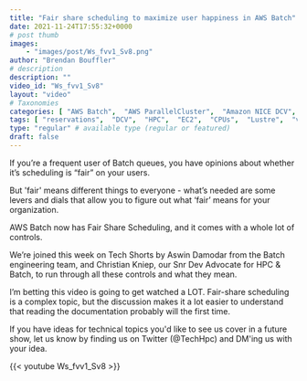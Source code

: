 ```yaml
---
title: "Fair share scheduling to maximize user happiness in AWS Batch"
date: 2021-11-24T17:55:32+0000
# post thumb
images:
    - "images/post/Ws_fvv1_Sv8.png"
author: "Brendan Bouffler"
# description
description: ""
video_id: "Ws_fvv1_Sv8"
layout: "video"
# Taxonomies
categories: [ "AWS Batch",  "AWS ParallelCluster",  "Amazon NICE DCV",  "Life Sciences", ]
tags: [ "reservations",  "DCV",  "HPC",  "EC2",  "CPUs",  "Lustre",  "vizualization",  "fair share",  "fair share scheduling",  "aws batch",  "ParallelCluster",  "GPUs",  "Storage",  "batch",  "Schedulers",  "Covid-19",  "High Performance Computing",  "virtualization",  "techshorts", ]
type: "regular" # available type (regular or featured)
draft: false
---
```


If you’re a frequent user of Batch queues, you have opinions about whether it’s scheduling is “fair” on your users.

But 'fair' means different things to everyone - what’s needed are some levers and dials that allow you to figure out what ‘fair’ means for your organization.

AWS Batch now has Fair Share Scheduling, and it comes with a whole lot of controls.

We’re joined this week on Tech Shorts by Aswin Damodar from the Batch engineering team, and Christian Kniep, our Snr Dev Advocate for HPC & Batch, to run through all these controls and what they mean.

I’m betting this video is going to get watched a LOT. Fair-share scheduling is a complex topic, but the discussion makes it a lot easier to understand that reading the documentation probably will the first time.

If you have ideas for technical topics you'd like to see us cover in a future show, let us know by finding us on Twitter (@TechHpc) and DM'ing us with your idea.

{{< youtube Ws_fvv1_Sv8 >}}